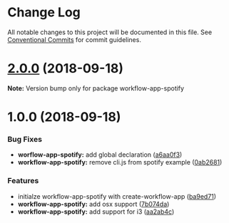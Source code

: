 # Change Log

All notable changes to this project will be documented in this file.
See [Conventional Commits](https://conventionalcommits.org) for commit guidelines.

<a name="2.0.0"></a>
# [2.0.0](https://github.com/havardh/workflow/compare/workflow-app-spotify@1.0.0...workflow-app-spotify@2.0.0) (2018-09-18)

**Note:** Version bump only for package workflow-app-spotify





<a name="1.0.0"></a>
# 1.0.0 (2018-09-18)


### Bug Fixes

* **worflow-app-spotify:** add global declaration ([a6aa0f3](https://github.com/havardh/workflow/commit/a6aa0f3))
* **workflow-app-spotify:** remove cli.js from spotify example ([0ab2681](https://github.com/havardh/workflow/commit/0ab2681))


### Features

* initialze workflow-app-spotify with create-workflow-app ([ba9ed71](https://github.com/havardh/workflow/commit/ba9ed71))
* **workflow-app-spotify:** add osx support ([7b074da](https://github.com/havardh/workflow/commit/7b074da))
* **workflow-app-spotify:** add support for i3 ([aa2ab4c](https://github.com/havardh/workflow/commit/aa2ab4c))
